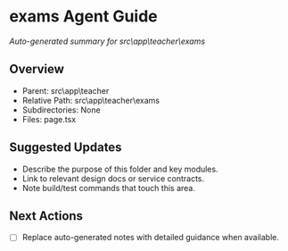 ﻿# exams Agent Guide
*Auto-generated summary for src\app\teacher\exams*

## Overview
- Parent: src\app\teacher
- Relative Path: src\app\teacher\exams
- Subdirectories: None
- Files: page.tsx

## Suggested Updates
- Describe the purpose of this folder and key modules.
- Link to relevant design docs or service contracts.
- Note build/test commands that touch this area.

## Next Actions
- [ ] Replace auto-generated notes with detailed guidance when available.
